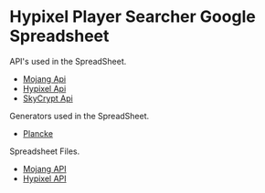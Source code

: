 # Hypixel Player Searcher Google Spreadsheet
API's used in the SpreadSheet.

* [Mojang Api](https://wiki.vg/Mojang_API)
* [Hypixel Api](https://api.hypixel.net/)
* [SkyCrypt Api](https://sky.shiiyu.moe/api)



Generators used in the SpreadSheet.
* [Plancke](https://plancke.io/hypixel/generators/)


Spreadsheet Files.
* [Mojang API](https://github.com/SquerlInMyPants/Hypixel-Player-Searcher-Google-Spreadsheet/blob/main/Mojang%20API.gs)
* [Hypixel API](https://github.com/SquerlInMyPants/Hypixel-Player-Searcher-Google-Spreadsheet/blob/main/Hypixel%20Api.gs)
